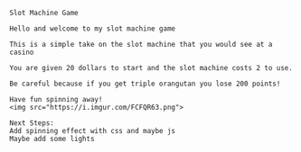     Slot Machine Game

    Hello and welcome to my slot machine game

    This is a simple take on the slot machine that you would see at a casino

    You are given 20 dollars to start and the slot machine costs 2 to use.

    Be careful because if you get triple orangutan you lose 200 points!

    Have fun spinning away!
    <img src="https://i.imgur.com/FCFQR63.png">

    Next Steps:
    Add spinning effect with css and maybe js
    Maybe add some lights
